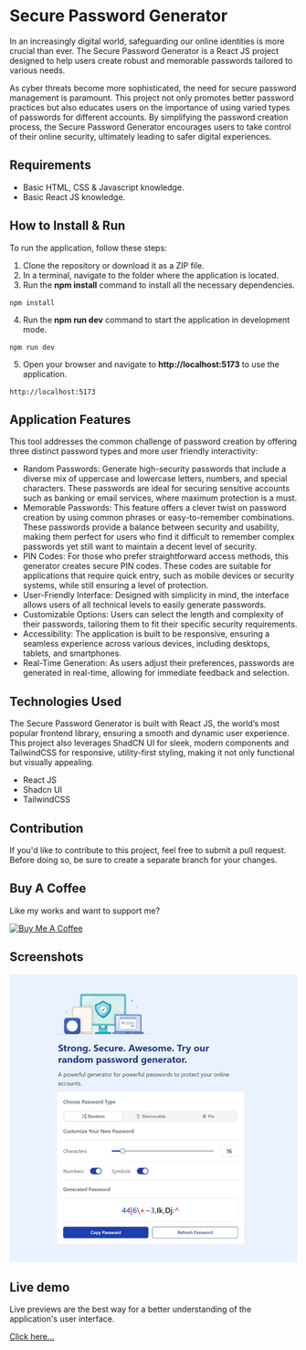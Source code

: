 # Secure Password Generator

In an increasingly digital world, safeguarding our online identities is more crucial than ever. The Secure Password Generator is a React JS project designed to help users create robust and memorable passwords tailored to various needs.

As cyber threats become more sophisticated, the need for secure password management is paramount. This project not only promotes better password practices but also educates users on the importance of using varied types of passwords for different accounts. By simplifying the password creation process, the Secure Password Generator encourages users to take control of their online security, ultimately leading to safer digital experiences.

## Requirements

- Basic HTML, CSS & Javascript knowledge.
- Basic React JS knowledge.

## How to Install & Run

To run the application, follow these steps:

1. Clone the repository or download it as a ZIP file.
2. In a terminal, navigate to the folder where the application is located.
3. Run the **npm install** command to install all the necessary dependencies.

```shell
npm install
```

4. Run the **npm run dev** command to start the application in development mode.

```shell
npm run dev
```

5. Open your browser and navigate to **http://localhost:5173** to use the application.

```shell
http://localhost:5173
```

## Application Features

This tool addresses the common challenge of password creation by offering three distinct password types and more user friendly interactivity:

- Random Passwords: Generate high-security passwords that include a diverse mix of uppercase and lowercase letters, numbers, and special characters. These passwords are ideal for securing sensitive accounts such as banking or email services, where maximum protection is a must.
- Memorable Passwords: This feature offers a clever twist on password creation by using common phrases or easy-to-remember combinations. These passwords provide a balance between security and usability, making them perfect for users who find it difficult to remember complex passwords yet still want to maintain a decent level of security.
- PIN Codes: For those who prefer straightforward access methods, this generator creates secure PIN codes. These codes are suitable for applications that require quick entry, such as mobile devices or security systems, while still ensuring a level of protection.
- User-Friendly Interface: Designed with simplicity in mind, the interface allows users of all technical levels to easily generate passwords.
- Customizable Options: Users can select the length and complexity of their passwords, tailoring them to fit their specific security requirements.
- Accessibility: The application is built to be responsive, ensuring a seamless experience across various devices, including desktops, tablets, and smartphones.
- Real-Time Generation: As users adjust their preferences, passwords are generated in real-time, allowing for immediate feedback and selection.

## Technologies Used

The Secure Password Generator is built with React JS, the world’s most popular frontend library, ensuring a smooth and dynamic user experience. This project also leverages ShadCN UI for sleek, modern components and TailwindCSS for responsive, utility-first styling, making it not only functional but visually appealing.

- React JS
- Shadcn UI
- TailwindCSS

## Contribution

If you'd like to contribute to this project, feel free to submit a pull request. Before doing so, be sure to create a separate branch for your changes.

## Buy A Coffee

Like my works and want to support me?

<a href="https://www.buymeacoffee.com/hossainpalin" target="_blank"><img src="https://cdn.buymeacoffee.com/buttons/v2/default-blue.png" alt="Buy Me A Coffee" style="height: 45px !important;width: 162.75px !important;" ></a>

## Screenshots

![Screenshot](./src/assets/pass-generator.jpg)

## Live demo

Live previews are the best way for a better understanding of the application's user interface.

[Click here...](url)
